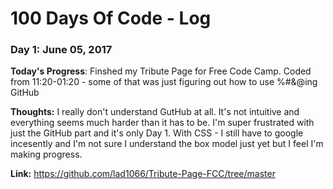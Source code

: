 # 100 Days Of Code - Log

### Day 1: June 05, 2017

**Today's Progress**: Finshed my Tribute Page for Free Code Camp. Coded from 11:20-01:20 - some of that was just figuring out how to use %#&@ing GitHub

**Thoughts:** I really don't understand GutHub at all.  It's not intuitive and everything seems much harder than it has to be.  I'm super frustrated with just the GitHub part and it's only Day 1. With CSS - I still have to google incesently and I'm not sure I understand the box model just yet but I feel I'm making progress.

**Link:** https://github.com/lad1066/Tribute-Page-FCC/tree/master
